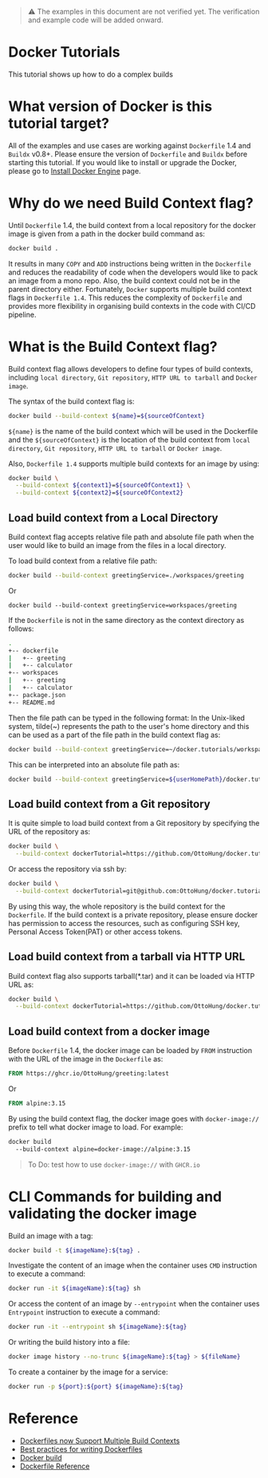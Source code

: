 > :warning:
> The examples in this document are not verified yet.
> The verification and example code will be added onward.


# Docker Tutorials

This tutorial shows up how to do a complex builds


# What version of Docker is this tutorial target?

All of the examples and use cases are working against `Dockerfile` 
1.4 and `Buildx` v0.8+. Please ensure the version of `Dockerfile` 
and `Buildx` before starting this tutorial. If you would like to 
install or upgrade the Docker, please go to 
[Install Docker Engine](https://docs.docker.com/engine/install/) page. 


# Why do we need Build Context flag?

Until `Dockerfile` 1.4, the build context from a local repository for 
the docker image is given from a path in the docker build command as:
```bash
docker build .
```
It results in many `COPY` and `ADD` instructions being written in the 
`Dockerfile` and reduces the readability of code when the developers 
would like to pack an image from a mono repo. Also, the build context 
could not be in the parent directory either. Fortunately, `Docker` 
supports multiple build context flags in `Dockerfile 1.4`. This 
reduces the complexity of `Dockerfile` and provides more flexibility 
in organising build contexts in the code with CI/CD pipeline.


# What is the Build Context flag?

Build context flag allows developers to define four types of build 
contexts, including `local directory`, `Git repository`, 
`HTTP URL to tarball` and `Docker image`.

The syntax of the build context flag is:
```bash
docker build --build-context ${name}=${sourceOfContext}
```
`${name}` is the name of the build context which will be used in 
the Dockerfile and the `${sourceOfContext}` is the location of 
the build context from `local directory`, `Git repository`, 
`HTTP URL to tarball` or `Docker image`.

Also, `Dockerfile 1.4` supports multiple build contexts for an 
image by using:
```bash
docker build \
  --build-context ${context1}=${sourceOfContext1} \
  --build-context ${context2}=${sourceOfContext2}
```


## Load build context from a Local Directory

Build context flag accepts relative file path and absolute file 
path when the user would like to build an image from the files 
in a local directory.

To load build context from a relative file path:
```bash
docker build --build-context greetingService=./workspaces/greeting
```
Or
```base
docker build --build-context greetingService=workspaces/greeting
```

If the `Dockerfile` is not in the same directory as the context 
directory as follows:
```bash
.
+-- dockerfile
|   +-- greeting
|   +-- calculator
+-- workspaces
|   +-- greeting
|   +-- calculator
+-- package.json
+-- README.md
```
Then the file path can be typed in the following format:
In the Unix-liked system, tilde(~) represents the path to the 
user's home directory and this can be used as a part of the file 
path in the build context flag as:
```bash
docker build --build-context greetingService=~/docker.tutorials/workspaces/greeting
```
This can be interpreted into an absolute file path as:
```bash
docker build --build-context greetingService=${userHomePath}/docker.tutorials/workspaces/greeting
```


## Load build context from a Git repository

It is quite simple to load build context from a Git repository by 
specifying the URL of the repository as:
```bash
docker build \
  --build-context dockerTutorial=https://github.com/OttoHung/docker.tutorial.git
```
Or access the repository via ssh by:
```bash
docker build \
  --build-context dockerTutorial=git@github.com:OttoHung/docker.tutorial.git
```

By using this way, the whole repository is the build context for the 
`Dockerfile`. If the build context is a private repository, please 
ensure docker has permission to access the resources, such as 
configuring SSH key, Personal Access Token(PAT) or other access tokens.


## Load build context from a tarball via HTTP URL

Build context flag also supports tarball(*.tar) and it can be loaded 
via HTTP URL as:
```bash
docker build \
  --build-context dockerTutorial=https://github.com/OttoHung/docker.tutorials/archive/refs/tags/tutorials.tar.gz
```


## Load build context from a docker image

Before `Dockerfile` 1.4, the docker image can be loaded by `FROM` 
instruction with the URL of the image in the `Dockerfile` as:
```dockerfile
FROM https://ghcr.io/OttoHung/greeting:latest
```
Or
```dockerfile
FROM alpine:3.15
```

By using the build context flag, the docker image goes with 
`docker-image://` prefix to tell what docker image to load. For
example:
```bash
docker build
  --build-context alpine=docker-image://alpine:3.15
```

> To Do: test how to use `docker-image://` with `GHCR.io`


# CLI Commands for building and validating the docker image

Build an image with a tag:
```bash
docker build -t ${imageName}:${tag} .
```

Investigate the content of an image when the container uses `CMD` instruction 
to execute a command:
```bash
docker run -it ${imageName}:${tag} sh
```

Or access the content of an image by `--entrypoint` when the container uses
`Entrypoint` instruction to execute a command:
```bash
docker run -it --entrypoint sh ${imageName}:${tag}
```

Or writing the build history into a file:
```bash
docker image history --no-trunc ${imageName}:${tag} > ${fileName}
```

To create a container by the image for a service:
```bash
docker run -p ${port}:${port} ${imageName}:${tag}
```


# Reference

- [Dockerfiles now Support Multiple Build Contexts](https://www.docker.com/blog/dockerfiles-now-support-multiple-build-contexts/)
- [Best practices for writing Dockerfiles](https://docs.docker.com/develop/develop-images/dockerfile_best-practices/)
- [Docker build](https://docs.docker.com/engine/reference/commandline/build/)
- [Dockerfile Reference](https://docs.docker.com/engine/reference/builder/)
